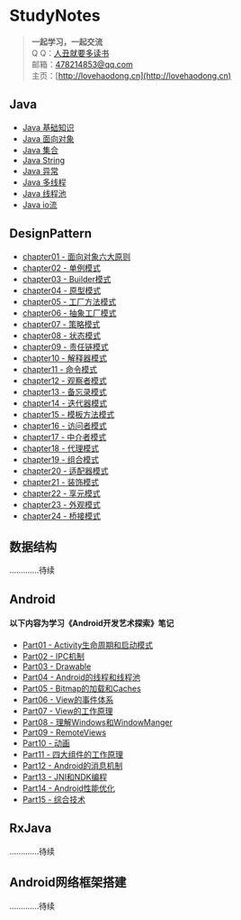 #  StudyNotes
> **一起学习，一起交流**  
Q Q：[人丑就要多读书](http://sighttp.qq.com/msgrd?v=3&uin=478214853&site=&menu=yes)  
邮箱：[478214853@qq.com](mailto:478214853@qq.com)  
主页：[http://lovehaodong.cn](http://lovehaodong.cn) 

##  Java

* [Java 基础知识](https://github.com/yanghaodong/StudyNotes/blob/master/Java/java%E5%9F%BA%E7%A1%80%E7%9F%A5%E8%AF%86.md)
* [Java 面向对象](https://github.com/yanghaodong/StudyNotes/edit/master/Java/java面向对象.md)
* [Java 集合](https://github.com/yanghaodong/StudyNotes/edit/master/Java/java集合.md)
* [Java String](https://github.com/yanghaodong/StudyNotes/blob/master/Java/java%20String.md)
* [Java 异常](https://github.com/yanghaodong/StudyNotes/edit/master/Java/java异常.md)
* [Java 多线程](https://github.com/yanghaodong/StudyNotes/edit/master/Java/java多线程.md)
* [Java 线程池](https://github.com/yanghaodong/StudyNotes/edit/master/Java/线程池.md)
* [Java io流](https://github.com/yanghaodong/StudyNotes/edit/master/Java/javaio.md)


## DesignPattern
* [chapter01 - 面向对象六大原则](https://github.com/yanghaodong/StudyNotes/master/DesignPattern/chapter01-面向对象六大原则.md)
* [chapter02 - 单例模式](https://github.com/onlylemi/notes/blob/master/DesignPattern/chapter02-单例模式.md)
* [chapter03 - Builder模式](https://github.com/onlylemi/notes/blob/master/DesignPattern/chapter03-Builder模式.md)
* [chapter04 - 原型模式](https://github.com/onlylemi/notes/blob/master/DesignPattern/chapter04-原型模式.md)
* [chapter05 - 工厂方法模式](https://github.com/onlylemi/notes/blob/master/DesignPattern/chapter05-工厂方法模式.md)
* [chapter06 - 抽象工厂模式](https://github.com/onlylemi/notes/blob/master/DesignPattern/chapter06-抽象工厂模式.md)
* [chapter07 - 策略模式](https://github.com/onlylemi/notes/blob/master/DesignPattern/chapter07-策略模式.md)
* [chapter08 - 状态模式](https://github.com/onlylemi/notes/blob/master/DesignPattern/chapter08-状态模式.md)
* [chapter09 - 责任链模式](https://github.com/onlylemi/notes/blob/master/DesignPattern/chapter09-责任链模式.md)
* [chapter10 - 解释器模式](https://github.com/onlylemi/notes/blob/master/DesignPattern/chapter10-解释器模式.md)
* [chapter11 - 命令模式](https://github.com/onlylemi/notes/blob/master/DesignPattern/chapter11-命令模式.md)
* [chapter12 - 观察者模式](https://github.com/onlylemi/notes/blob/master/DesignPattern/chapter12-观察者模式.md)
* [chapter13 - 备忘录模式](https://github.com/onlylemi/notes/blob/master/DesignPattern/chapter13-备忘录模式.md)
* [chapter14 - 迭代器模式](https://github.com/onlylemi/notes/blob/master/DesignPattern/chapter14-迭代器模式.md)
* [chapter15 - 模板方法模式](https://github.com/onlylemi/notes/blob/master/DesignPattern/chapter15-模板方法模式.md)
* [chapter16 - 访问者模式](https://github.com/onlylemi/notes/blob/master/DesignPattern/chapter16-访问者模式.md)
* [chapter17 - 中介者模式](https://github.com/onlylemi/notes/blob/master/DesignPattern/chapter17-中介者模式.md)
* [chapter18 - 代理模式](https://github.com/onlylemi/notes/blob/master/DesignPattern/chapter18-代理模式.md)
* [chapter19 - 组合模式](https://github.com/onlylemi/notes/blob/master/DesignPattern/chapter19-组合模式.md)
* [chapter20 - 适配器模式](https://github.com/onlylemi/notes/blob/master/DesignPattern/chapter20-适配器模式.md)
* [chapter21 - 装饰模式](https://github.com/onlylemi/notes/blob/master/DesignPattern/chapter21-装饰模式.md)
* [chapter22 - 享元模式](https://github.com/onlylemi/notes/blob/master/DesignPattern/chapter22-享元模式.md)
* [chapter23 - 外观模式](https://github.com/onlylemi/notes/blob/master/DesignPattern/chapter23-外观模式.md)
* [chapter24 - 桥接模式](https://github.com/onlylemi/notes/blob/master/DesignPattern/chapter24-桥接模式.md)


## 数据结构

.............待续



## Android
#### 以下内容为学习《Android开发艺术探索》笔记
* [Part01  -  Activity生命周期和启动模式](https://github.com/yanghaodong/StudyNotes/master/DesignPattern/chapter01-面向对象六大原则.md)
* [Part02  -  IPC机制](https://github.com/onlylemi/notes/blob/master/DesignPattern/chapter02-单例模式.md)
* [Part03  -  Drawable](https://github.com/onlylemi/notes/blob/master/DesignPattern/chapter03-Builder模式.md)
* [Part04  -  Android的线程和线程池](https://github.com/onlylemi/notes/blob/master/DesignPattern/chapter04-原型模式.md)
* [Part05  -  Bitmap的加载和Caches](https://github.com/onlylemi/notes/blob/master/DesignPattern/chapter05-工厂方法模式.md)
* [Part06  -  View的事件体系](https://github.com/onlylemi/notes/blob/master/DesignPattern/chapter07-策略模式.md)
* [Part07  -  View的工作原理](https://github.com/onlylemi/notes/blob/master/DesignPattern/chapter08-状态模式.md)
* [Part08  -  理解Windows和WindowManger](https://github.com/onlylemi/notes/blob/master/DesignPattern/chapter09-责任链模式.md)
* [Part09  -  RemoteViews](https://github.com/onlylemi/notes/blob/master/DesignPattern/chapter11-命令模式.md)
* [Part10  -  动画](https://github.com/onlylemi/notes/blob/master/DesignPattern/chapter12-观察者模式.md)
* [Part11  -  四大组件的工作原理](https://github.com/onlylemi/notes/blob/master/DesignPattern/chapter06-抽象工厂模式.md)
* [Part12  -  Android的消息机制](https://github.com/onlylemi/notes/blob/master/DesignPattern/chapter13-备忘录模式.md)
* [Part13  -  JNI和NDK编程](https://github.com/onlylemi/notes/blob/master/DesignPattern/chapter14-迭代器模式.md)
* [Part14  -  Android性能优化](https://github.com/onlylemi/notes/blob/master/DesignPattern/chapter15-模板方法模式.md)
* [Part15  -  综合技术](https://github.com/onlylemi/notes/blob/master/DesignPattern/chapter10-解释器模式.md)


## RxJava
.............待续
## Android网络框架搭建
.............待续















